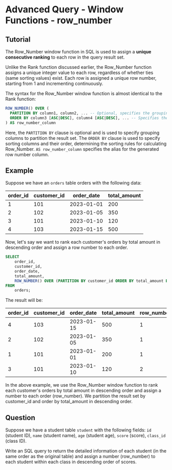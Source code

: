 # Advanced Query - Window Functions - row_number

## Tutorial


The Row_Number window function in SQL is used to assign a **unique consecutive ranking** to each row in the query result set.

Unlike the Rank function discussed earlier, the Row_Number function assigns a unique integer value to each row, regardless of whether ties (same sorting values) exist. Each row is assigned a unique row number, starting from 1 and incrementing continuously.

The syntax for the Row_Number window function is almost identical to the Rank function:

```sql
ROW_NUMBER() OVER (
  PARTITION BY column1, column2, ... -- Optional, specifies the grouping columns
  ORDER BY column3 [ASC|DESC], column4 [ASC|DESC], ... -- Specifies the sorting columns and order
) AS row_number_column
```

Here, the `PARTITION BY` clause is optional and is used to specify grouping columns to partition the result set. The `ORDER BY` clause is used to specify sorting columns and their order, determining the sorting rules for calculating Row_Number. `AS row_number_column` specifies the alias for the generated row number column.


## Example
Suppose we have an `orders` table orders with the following data:

| order_id | customer_id | order_date | total_amount |
|----------|-------------|------------|--------------|
| 1        | 101         | 2023-01-01 | 200          |
| 2        | 102         | 2023-01-05 | 350          |
| 3        | 101         | 2023-01-10 | 120          |
| 4        | 103         | 2023-01-15 | 500          |



Now, let's say we want to rank each customer's orders by total amount in descending order and assign a row number to each order.

```sql
SELECT 
    order_id, 
    customer_id, 
    order_date, 
    total_amount,
    ROW_NUMBER() OVER (PARTITION BY customer_id ORDER BY total_amount DESC) AS row_number
FROM
    orders;
```



The result will be:

| order_id | customer_id | order_date | total_amount | row_number |
| -------- | ----------- | ---------- | ------------ | ---------- |
| 4        | 103         | 2023-01-15 | 500          | 1          |
| 2        | 102         | 2023-01-05 | 350          | 1          |
| 1        | 101         | 2023-01-01 | 200          | 1          |
| 3        | 101         | 2023-01-10 | 120          | 2          |



In the above example, we use the Row_Number window function to rank each customer's orders by total amount in descending order and assign a number to each order (row_number). We partition the result set by customer_id and order by total_amount in descending order.


## Question
Suppose we have a student table `student` with the following fields: `id` (student ID), `name` (student name), `age` (student age), `score` (score), `class_id` (class ID).

Write an SQL query to return the detailed information of each student (in the same order as the original table) and assign a number (row_number) to each student within each class in descending order of scores.
